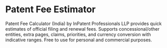 # Patent Fee Estimator
Patent Fee Calculator (India) by InPatent Professionals LLP provides quick estimates of official filing and renewal fees. Supports concessional/other entities, extra pages, claims, priorities, and currency conversion with indicative ranges. Free to use for personal and commercial purposes.
